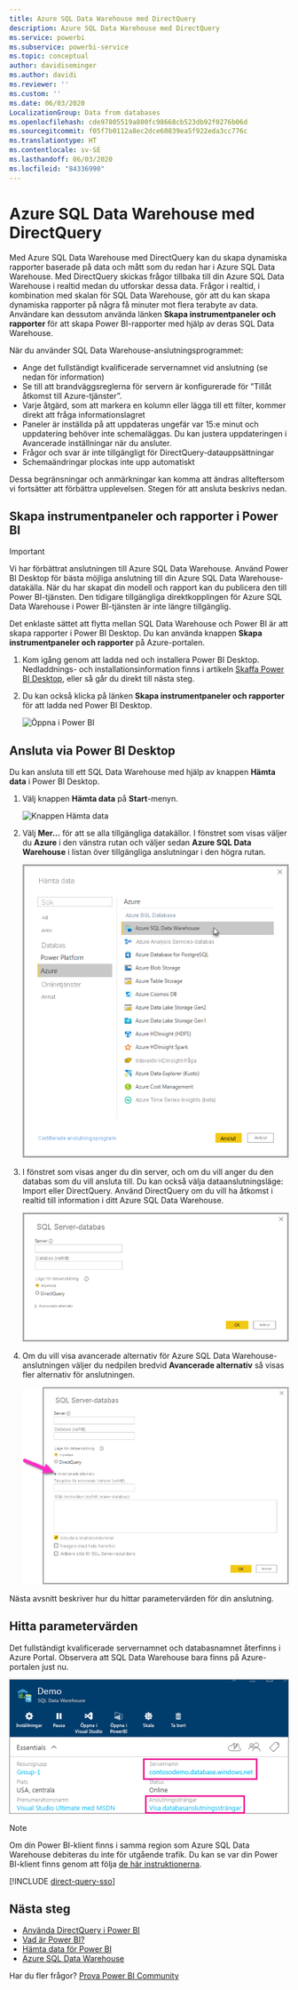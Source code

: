 ```yaml
---
title: Azure SQL Data Warehouse med DirectQuery
description: Azure SQL Data Warehouse med DirectQuery
ms.service: powerbi
ms.subservice: powerbi-service
ms.topic: conceptual
author: davidiseminger
ms.author: davidi
ms.reviewer: ''
ms.custom: ''
ms.date: 06/03/2020
LocalizationGroup: Data from databases
ms.openlocfilehash: cde97805519a800fc98668cb523db92f0276b06d
ms.sourcegitcommit: f05f7b0112a8ec2dce60839ea5f922eda3cc776c
ms.translationtype: HT
ms.contentlocale: sv-SE
ms.lasthandoff: 06/03/2020
ms.locfileid: "84336990"
---
```

# <a name="azure-sql-data-warehouse-with-directquery"></a>Azure SQL Data Warehouse med DirectQuery

Med Azure SQL Data Warehouse med DirectQuery kan du skapa dynamiska rapporter baserade på data och mått som du redan har i Azure SQL Data Warehouse. Med DirectQuery skickas frågor tillbaka till din Azure SQL Data Warehouse i realtid medan du utforskar dessa data. Frågor i realtid, i kombination med skalan för SQL Data Warehouse, gör att du kan skapa dynamiska rapporter på några få minuter mot flera terabyte av data. Användare kan dessutom använda länken **Skapa instrumentpaneler och rapporter** för att skapa Power BI-rapporter med hjälp av deras SQL Data Warehouse.

När du använder SQL Data Warehouse-anslutningsprogrammet:

* Ange det fullständigt kvalificerade servernamnet vid anslutning (se nedan för information)
* Se till att brandväggsreglerna för servern är konfigurerade för ”Tillåt åtkomst till Azure-tjänster”.
* Varje åtgärd, som att markera en kolumn eller lägga till ett filter, kommer direkt att fråga informationslagret
* Paneler är inställda på att uppdateras ungefär var 15:e minut och uppdatering behöver inte schemaläggas.  Du kan justera uppdateringen i Avancerade inställningar när du ansluter.
* Frågor och svar är inte tillgängligt för DirectQuery-datauppsättningar
* Schemaändringar plockas inte upp automatiskt

Dessa begränsningar och anmärkningar kan komma att ändras allteftersom vi fortsätter att förbättra upplevelsen. Stegen för att ansluta beskrivs nedan.

## <a name="build-dashboards-and-reports-in-power-bi"></a>Skapa instrumentpaneler och rapporter i Power BI

> [!Important]
> Vi har förbättrat anslutningen till Azure SQL Data Warehouse. Använd Power BI Desktop för bästa möjliga anslutning till din Azure SQL Data Warehouse-datakälla. När du har skapat din modell och rapport kan du publicera den till Power BI-tjänsten. Den tidigare tillgängliga direktkopplingen för Azure SQL Data Warehouse i Power BI-tjänsten är inte längre tillgänglig.

Det enklaste sättet att flytta mellan SQL Data Warehouse och Power BI är att skapa rapporter i Power BI Desktop. Du kan använda knappen **Skapa instrumentpaneler och rapporter** på Azure-portalen.

1. Kom igång genom att ladda ned och installera Power BI Desktop. Nedladdnings- och installationsinformation finns i artikeln [Skaffa Power BI Desktop](../fundamentals/desktop-get-the-desktop.md), eller så går du direkt till nästa steg.

2. Du kan också klicka på länken **Skapa instrumentpaneler och rapporter** för att ladda ned Power BI Desktop.

    ![Öppna i Power BI](media/service-azure-sql-data-warehouse-with-direct-connect/create-reports-01.png)


## <a name="connecting-through-power-bi-desktop"></a>Ansluta via Power BI Desktop

Du kan ansluta till ett SQL Data Warehouse med hjälp av knappen **Hämta data** i Power BI Desktop. 

1. Välj knappen **Hämta data** på **Start**-menyn.  

    ![Knappen Hämta data](media/service-azure-sql-data-warehouse-with-direct-connect/create-reports-02.png)

2. Välj **Mer…** för att se alla tillgängliga datakällor. I fönstret som visas väljer du **Azure** i den vänstra rutan och väljer sedan **Azure SQL Data Warehouse** i listan över tillgängliga anslutningar i den högra rutan.

    ![Azure-datakällor](media/service-azure-sql-data-warehouse-with-direct-connect/create-reports-03.png)

3. I fönstret som visas anger du din server, och om du vill anger du den databas som du vill ansluta till. Du kan också välja dataanslutningsläge: Import eller DirectQuery. Använd DirectQuery om du vill ha åtkomst i realtid till information i ditt Azure SQL Data Warehouse.

    ![Azure SQL Data Warehouse med direktanslutning](media/service-azure-sql-data-warehouse-with-direct-connect/create-reports-04.png)

4. Om du vill visa avancerade alternativ för Azure SQL Data Warehouse-anslutningen väljer du nedpilen bredvid **Avancerade alternativ** så visas fler alternativ för anslutningen.

    ![Servernamn](media/service-azure-sql-data-warehouse-with-direct-connect/create-reports-05.png)

Nästa avsnitt beskriver hur du hittar parametervärden för din anslutning. 

## <a name="finding-parameter-values"></a>Hitta parametervärden

Det fullständigt kvalificerade servernamnet och databasnamnet återfinns i Azure Portal. Observera att SQL Data Warehouse bara finns på Azure-portalen just nu.

![Azure Portal](media/service-azure-sql-data-warehouse-with-direct-connect/azureportal.png)

> [!NOTE]
> Om din Power BI-klient finns i samma region som Azure SQL Data Warehouse debiteras du inte för utgående trafik. Du kan se var din Power BI-klient finns genom att följa [de här instruktionerna](https://docs.microsoft.com/power-bi/service-admin-where-is-my-tenant-located).

[!INCLUDE [direct-query-sso](../includes/direct-query-sso.md)]

## <a name="next-steps"></a>Nästa steg

* [Använda DirectQuery i Power BI](desktop-directquery-about.md)
* [Vad är Power BI?](../fundamentals/power-bi-overview.md)  
* [Hämta data för Power BI](service-get-data.md)  
* [Azure SQL Data Warehouse](/azure/sql-data-warehouse/sql-data-warehouse-overview-what-is/)

Har du fler frågor? [Prova Power BI Community](https://community.powerbi.com/)
